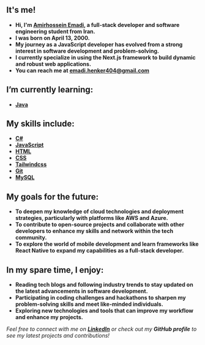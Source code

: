 ## It's me!
- **Hi, I'm [Amirhossein Emadi](/), a full-stack developer and software engineering student from Iran.**
- **I was born on April 13, 2000.**
- **My journey as a JavaScript developer has evolved from a strong interest in software development and problem-solving.**
- **I currently specialize in using the Next.js framework to build dynamic and robust web applications.**
- **You can reach me at emadi.henker404@gmail.com**

## I’m currently learning:
- **[Java](https://www.java.com)**

## My skills include: 
- **[C#](https://learn.microsoft.com/en-us/dotnet/csharp)**
- **[JavaScript](https://developer.mozilla.org/en-US/docs/Web/JavaScript)**
- **[HTML](https://developer.mozilla.org/en-US/docs/Web/HTML)**
- **[CSS](https://developer.mozilla.org/en-US/docs/Web/CSS)**
- **[Tailwindcss](https://tailwindcss.com)**
- **[Git](https://git-scm.com)**
- **[MySQL](https://www.mysql.com)**

## My goals for the future:
- **To deepen my knowledge of cloud technologies and deployment strategies, particularly with platforms like AWS and Azure.**
- **To contribute to open-source projects and collaborate with other developers to enhance my skills and network within the tech community.**
- **To explore the world of mobile development and learn frameworks like React Native to expand my capabilities as a full-stack developer.**

## In my spare time, I enjoy:
- **Reading tech blogs and following industry trends to stay updated on the latest advancements in software development.**
- **Participating in coding challenges and hackathons to sharpen my problem-solving skills and meet like-minded individuals.**
- **Exploring new technologies and tools that can improve my workflow and enhance my projects.**

*Feel free to connect with me on **[LinkedIn](https://www.linkedin.com/in/amirhossein-emadi)** or check out my **GitHub profile** to see my latest projects and contributions!*
